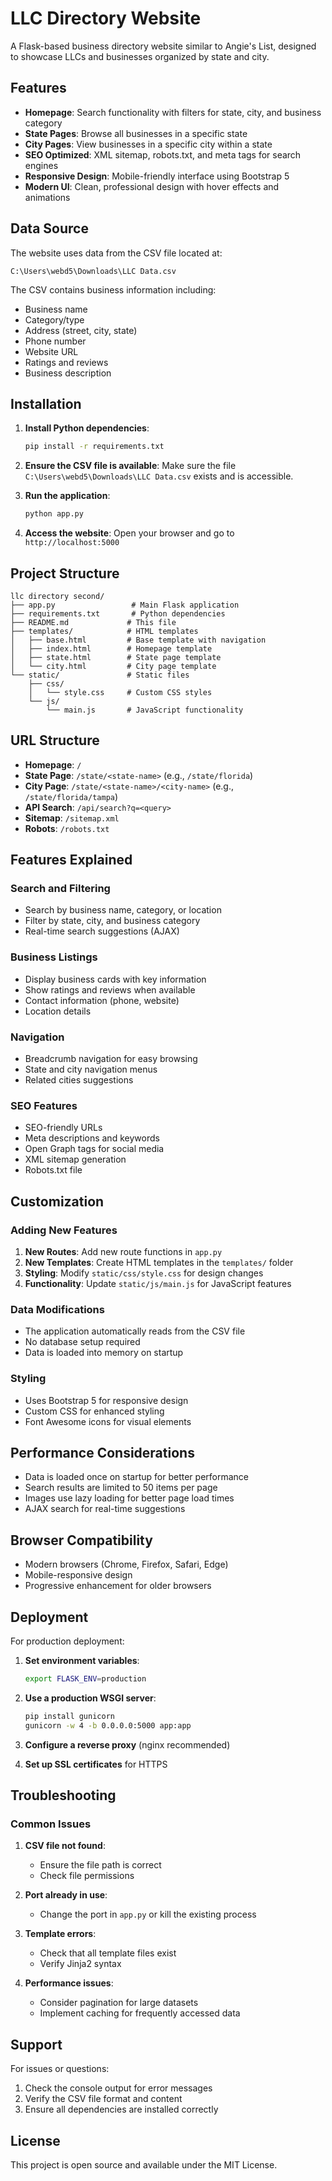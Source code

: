 # LLC Directory Website

A Flask-based business directory website similar to Angie's List, designed to showcase LLCs and businesses organized by state and city.

## Features

- **Homepage**: Search functionality with filters for state, city, and business category
- **State Pages**: Browse all businesses in a specific state
- **City Pages**: View businesses in a specific city within a state
- **SEO Optimized**: XML sitemap, robots.txt, and meta tags for search engines
- **Responsive Design**: Mobile-friendly interface using Bootstrap 5
- **Modern UI**: Clean, professional design with hover effects and animations

## Data Source

The website uses data from the CSV file located at:
```
C:\Users\webd5\Downloads\LLC Data.csv
```

The CSV contains business information including:
- Business name
- Category/type
- Address (street, city, state)
- Phone number
- Website URL
- Ratings and reviews
- Business description

## Installation

1. **Install Python dependencies**:
   ```bash
   pip install -r requirements.txt
   ```

2. **Ensure the CSV file is available**:
   Make sure the file `C:\Users\webd5\Downloads\LLC Data.csv` exists and is accessible.

3. **Run the application**:
   ```bash
   python app.py
   ```

4. **Access the website**:
   Open your browser and go to `http://localhost:5000`

## Project Structure

```
llc directory second/
├── app.py                 # Main Flask application
├── requirements.txt       # Python dependencies
├── README.md             # This file
├── templates/            # HTML templates
│   ├── base.html         # Base template with navigation
│   ├── index.html        # Homepage template
│   ├── state.html        # State page template
│   └── city.html         # City page template
└── static/               # Static files
    ├── css/
    │   └── style.css     # Custom CSS styles
    └── js/
        └── main.js       # JavaScript functionality
```

## URL Structure

- **Homepage**: `/`
- **State Page**: `/state/<state-name>` (e.g., `/state/florida`)
- **City Page**: `/state/<state-name>/<city-name>` (e.g., `/state/florida/tampa`)
- **API Search**: `/api/search?q=<query>`
- **Sitemap**: `/sitemap.xml`
- **Robots**: `/robots.txt`

## Features Explained

### Search and Filtering
- Search by business name, category, or location
- Filter by state, city, and business category
- Real-time search suggestions (AJAX)

### Business Listings
- Display business cards with key information
- Show ratings and reviews when available
- Contact information (phone, website)
- Location details

### Navigation
- Breadcrumb navigation for easy browsing
- State and city navigation menus
- Related cities suggestions

### SEO Features
- SEO-friendly URLs
- Meta descriptions and keywords
- Open Graph tags for social media
- XML sitemap generation
- Robots.txt file

## Customization

### Adding New Features
1. **New Routes**: Add new route functions in `app.py`
2. **New Templates**: Create HTML templates in the `templates/` folder
3. **Styling**: Modify `static/css/style.css` for design changes
4. **Functionality**: Update `static/js/main.js` for JavaScript features

### Data Modifications
- The application automatically reads from the CSV file
- No database setup required
- Data is loaded into memory on startup

### Styling
- Uses Bootstrap 5 for responsive design
- Custom CSS for enhanced styling
- Font Awesome icons for visual elements

## Performance Considerations

- Data is loaded once on startup for better performance
- Search results are limited to 50 items per page
- Images use lazy loading for better page load times
- AJAX search for real-time suggestions

## Browser Compatibility

- Modern browsers (Chrome, Firefox, Safari, Edge)
- Mobile-responsive design
- Progressive enhancement for older browsers

## Deployment

For production deployment:

1. **Set environment variables**:
   ```bash
   export FLASK_ENV=production
   ```

2. **Use a production WSGI server**:
   ```bash
   pip install gunicorn
   gunicorn -w 4 -b 0.0.0.0:5000 app:app
   ```

3. **Configure a reverse proxy** (nginx recommended)

4. **Set up SSL certificates** for HTTPS

## Troubleshooting

### Common Issues

1. **CSV file not found**:
   - Ensure the file path is correct
   - Check file permissions

2. **Port already in use**:
   - Change the port in `app.py` or kill the existing process

3. **Template errors**:
   - Check that all template files exist
   - Verify Jinja2 syntax

4. **Performance issues**:
   - Consider pagination for large datasets
   - Implement caching for frequently accessed data

## Support

For issues or questions:
1. Check the console output for error messages
2. Verify the CSV file format and content
3. Ensure all dependencies are installed correctly

## License

This project is open source and available under the MIT License.

